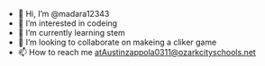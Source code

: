 - 👋 Hi, I’m @madara12343
- 👀 I’m interested in codeing 
- 🌱 I’m currently learning stem 
- 💞️ I’m looking to collaborate on makeing a cliker game 
- 📫 How to reach me atAustinzappola0311@ozarkcityschools.net

<!---
madara12343/madara12343 is a ✨ special ✨ repository because its `README.md` (this file) appears on your GitHub profile.
You can click the Preview link to take a look at your changes.
--->
